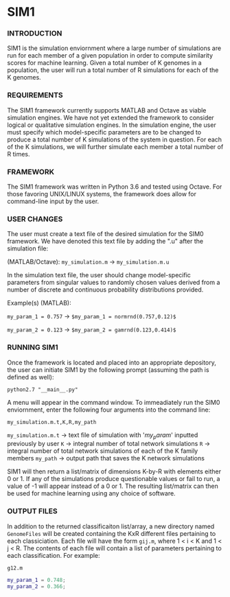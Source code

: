 # SIM1

### INTRODUCTION

SIM1 is the simulation enviornment where a large number of simulations are run for each member of 
a given population in order to compute similarity scores for machine learning. Given a total number of K
genomes in a population, the user will run a total number of R simulations for each of the K genomes. 

### REQUIREMENTS

The SIM1 framework currently supports MATLAB and Octave as viable simulation engines. We have not yet extended the framework to consider logical or qualitative simulation engines. In the simulation engine, the user must specify which model-specific parameters are to be changed to produce a total number of K simulations of the system in question. For each of the K simulations, we will further simulate each member a total number of R times. 

### FRAMEWORK

The SIM1 framework was written in Python 3.6 and tested using Octave. For those favoring UNIX/LINUX systems, the framework does allow for command-line input by the user.

### USER CHANGES

The user must create a text file of the desired simulation for the SIM0 framework. We have denoted this text file by adding the ".u" after the simulation file:

(MATLAB/Octave): `my_simulation.m` -> `my_simulation.m.u`

In the simulation text file, the user should change model-specific parameters from singular values to randomly chosen values derived from a number of discrete and continuous probability distributions provided.

Example(s) (MATLAB):

`my_param_1 = 0.757` -> `$my_param_1 = normrnd(0.757,0.12)$`

`my_param_2 = 0.123` -> `$my_param_2 = gamrnd(0.123,0.414)$`

### RUNNING SIM1

Once the framework is located and placed into an appropriate depository, the user can initiate SIM1 by 
the following prompt (assuming the path is defined as well):

`python2.7 "__main__.py"`

A menu will appear in the command window. To immeadiately run the SIM0 enviornment, enter the following four arguments into the command line:

`my_simulation.m.t,K,R,my_path`

`my_simulation.m.t` -> text file of simulation with '$my_param$' inputted previously by user
`K` -> integral number of total network simulations
`R` -> integral number of total network simulations of each of the K family members
`my_path` -> output path that saves the K network simulations

SIM1 will then return a list/matrix of dimensions K-by-R with elements either 0 or 1. If any of the simulations produce questionable values or fail to run, a value of -1 will appear instead of a 0 or 1. The resulting list/matrix can then be used for machine learning using any choice of software.


### OUTPUT FILES
In addition to the returned classificaiton list/array, a new directory named `GenomeFiles` will be created containing the KxR different files pertaining to each classiciation. Each file will have the form `gij.m`, where 1 < i < K and 1 < j < R.
The contents of each file will contain a list of parameters pertaining to each classification. For example:

`g12.m`
```MATLAB
my_param_1 = 0.748;
my_param_2 = 0.366;
```
